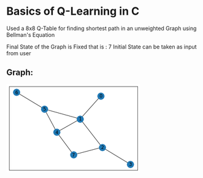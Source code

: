 # Basics of Q-Learning in C
Used a 8x8 Q-Table for finding shortest path in an unweighted Graph using Bellman's Equation

Final State of the Graph is Fixed that is : 7
Initial State can be taken as input from user

## Graph:
![Graph](https://github.com/mstale007/Reinforcement_Learning_in_C/blob/master/graph.png)
